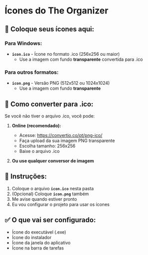 # Ícones do The Organizer

## 📁 Coloque seus ícones aqui:

### Para Windows:
- **`icon.ico`** - Ícone no formato .ico (256x256 ou maior)
  - Use a imagem com fundo **transparente** convertida para .ico

### Para outros formatos:
- **`icon.png`** - Versão PNG (512x512 ou 1024x1024)
  - Use a imagem com fundo **transparente**

## 🔧 Como converter para .ico:

Se você não tiver o arquivo .ico, você pode:

1. **Online (recomendado):**
   - Acesse: https://convertio.co/pt/png-ico/
   - Faça upload da sua imagem PNG transparente
   - Escolha tamanho: 256x256
   - Baixe o arquivo .ico

2. **Ou use qualquer conversor de imagem**

## 📝 Instruções:

1. Coloque o arquivo **`icon.ico`** nesta pasta
2. (Opcional) Coloque **`icon.png`** também
3. Me avise quando estiver pronto
4. Eu vou configurar o projeto para usar os ícones

## ✅ O que vai ser configurado:

- Ícone do executável (.exe)
- Ícone do instalador
- Ícone da janela do aplicativo
- Ícone na barra de tarefas

